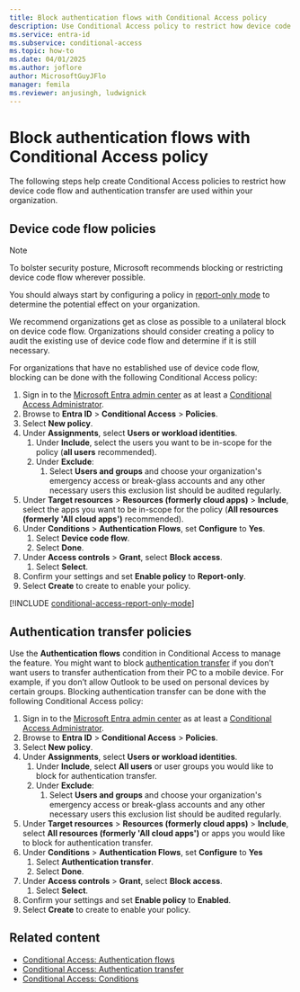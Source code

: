 ```yaml
---
title: Block authentication flows with Conditional Access policy 
description: Use Conditional Access policy to restrict how device code flow and authentication transfer are used within your organization.
ms.service: entra-id
ms.subservice: conditional-access
ms.topic: how-to
ms.date: 04/01/2025
ms.author: joflore
author: MicrosoftGuyJFlo
manager: femila
ms.reviewer: anjusingh, ludwignick
---
```

# Block authentication flows with Conditional Access policy 

The following steps help create Conditional Access policies to restrict how device code flow and authentication transfer are used within your organization.  

## Device code flow policies 

> [!NOTE]
> To bolster security posture, Microsoft recommends blocking or restricting device code flow wherever possible.  

You should always start by configuring a policy in [report-only mode](howto-conditional-access-insights-reporting.md) to determine the potential effect on your organization. 

We recommend organizations get as close as possible to a unilateral block on device code flow. Organizations should consider creating a policy to audit the existing use of device code flow and determine if it is still necessary.

For organizations that have no established use of device code flow, blocking can be done with the following Conditional Access policy: 

1. Sign in to the [Microsoft Entra admin center](https://entra.microsoft.com) as at least a [Conditional Access Administrator](../role-based-access-control/permissions-reference.md#conditional-access-administrator). 
1. Browse to **Entra ID** > **Conditional Access** > **Policies**.
1. Select **New policy**.
1. Under **Assignments**, select **Users or workload identities**. 
   1. Under **Include**, select the users you want to be in-scope for the policy (**all users** recommended).
   1. Under **Exclude**: 
      1. Select **Users and groups** and choose your organization's emergency access or break-glass accounts and any other necessary users this exclusion list should be audited regularly.  
1. Under **Target resources** > **Resources (formerly cloud apps)** > **Include**, select the apps you want to be in-scope for the policy (**All resources (formerly 'All cloud apps')** recommended).
1. Under **Conditions** > **Authentication Flows**, set **Configure** to **Yes**.
   1. Select **Device code flow**.
   1. Select **Done**.
1. Under **Access controls** > **Grant**, select **Block access**. 
   1. Select **Select**.  
1. Confirm your settings and set **Enable policy** to **Report-only**. 
1. Select **Create** to create to enable your policy. 

[!INCLUDE [conditional-access-report-only-mode](../../includes/conditional-access-report-only-mode.md)] 

## Authentication transfer policies 

Use the **Authentication flows** condition in Conditional Access to manage the feature. You might want to block [authentication transfer](concept-authentication-transfer.md) if you don’t want users to transfer authentication from their PC to a mobile device. For example, if you don’t allow Outlook to be used on personal devices by certain groups. Blocking authentication transfer can be done with the following Conditional Access policy:   

1. Sign in to the [Microsoft Entra admin center](https://entra.microsoft.com) as at least a [Conditional Access Administrator](../role-based-access-control/permissions-reference.md#conditional-access-administrator). 
1. Browse to **Entra ID** > **Conditional Access** > **Policies**.
1. Select **New policy**.
1. Under **Assignments**, select **Users or workload identities**. 
   1. Under **Include**, select **All users** or user groups you would like to block for authentication transfer.
   1. Under **Exclude**: 
      1. Select **Users and groups** and choose your organization's emergency access or break-glass accounts and any other necessary users this exclusion list should be audited regularly.  
1. Under **Target resources** > **Resources (formerly cloud apps)** > **Include**, select **All resources (formerly 'All cloud apps')** or apps you would like to block for authentication transfer.
1. Under **Conditions** > **Authentication Flows**, set **Configure** to **Yes**  
   1. Select **Authentication transfer**.
   1. Select **Done**.
1. Under **Access controls** > **Grant**, select **Block access**. 
   1. Select **Select**.  
1. Confirm your settings and set **Enable policy** to **Enabled**.
1. Select **Create** to create to enable your policy. 

## Related content

- [Conditional Access: Authentication flows](concept-authentication-flows.md)
- [Conditional Access: Authentication transfer](concept-authentication-transfer.md)
- [Conditional Access: Conditions](concept-conditional-access-conditions.md)
